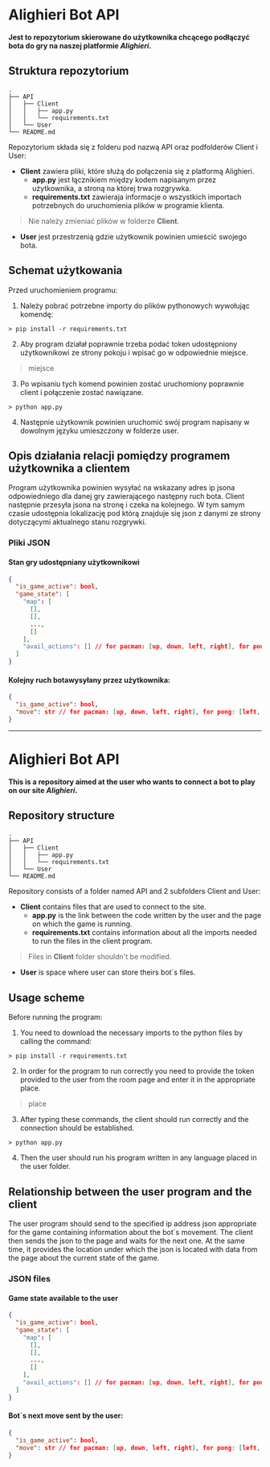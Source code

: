 # Alighieri Bot API

**Jest to repozytorium skierowane do użytkownika chcącego podłączyć bota do gry na naszej platformie *Alighieri*.**

## Struktura repozytorium
```
.
├── API
│   ├── Client
│   │   ├── app.py
│   │   └── requirements.txt
│   └── User
└── README.md
```

Repozytorium składa się z folderu pod nazwą API oraz podfolderów Client i User: 
* **Client** zawiera pliki, które służą do połączenia się z platformą Alighieri.
    * **app.py** jest łącznikiem między kodem napisanym przez użytkownika, a stroną na której trwa rozgrywka.
    * **requirements.txt** zawieraja informacje o wszystkich importach potrzebnych do uruchomienia plików w programie klienta.
> Nie należy zmieniać plików w folderze **Client**.
* **User** jest przestrzenią gdzie użytkownik powinien umieścić swojego bota.

## Schemat użytkowania
Przed uruchomieniem programu:
1.  Należy pobrać potrzebne importy do plików pythonowych wywołując komendę:

```shell
> pip install -r requirements.txt
```

2. Aby program działał poprawnie trzeba podać token udostępniony użytkownikowi ze strony pokoju i wpisać go w odpowiednie miejsce.

> miejsce

3. Po wpisaniu tych komend powinien zostać uruchomiony poprawnie client i połączenie zostać nawiązane.

```shell
> python app.py
```

4. Następnie użytkownik powinien uruchomić swój program napisany w dowolnym języku umieszczony w folderze user.

## Opis działania relacji pomiędzy programem użytkownika a clientem
Program użytkownika powinien wysyłać na wskazany adres ip jsona odpowiedniego dla danej gry zawierającego następny ruch bota. 
Client następnie przesyła jsona na stronę i czeka na kolejnego. 
W tym samym czasie udostępnia lokalizację pod którą znajduje się json z danymi ze strony dotyczącymi aktualnego stanu rozgrywki.

### Pliki JSON

#### Stan gry udostępniany użytkownikowi 
```json
{
  "is_game_active": bool, 
  "game_state": [
    "map": [
      [],
      [],
      ...,
      []
    ],
    "avail_actions": [] // for pacman: [up, down, left, right], for pong: [left, right]
  ]
}
```

#### Kolejny ruch botawysyłany przez użytkownika:
```json
{
  "is_game_active": bool,
  "move": str // for pacman: [up, down, left, right], for pong: [left, right], one of this ofc
}
```

---
# Alighieri Bot API

**This is a repository aimed at the user who wants to connect a bot to play on our site *Alighieri*.** 

##  Repository structure
```
.
├── API
│   ├── Client
│   │   ├── app.py
│   │   └── requirements.txt
│   └── User
└── README.md
```

Repository consists of a folder named API and 2 subfolders Client and User:
* **Client** contains files that are used to connect to the site.
  * **app.py** is the link between the code written by the user and the page on which the game is running.
  * **requirements.txt** contains information about all the imports needed to run the files in the client program.
> Files in **Client** folder shouldn't be modified.
* **User** is space where user can store theirs bot`s files.

## Usage scheme
Before running the program:
1. You need to download the necessary imports to the python files by calling the command:

```shell
> pip install -r requirements.txt
```

2. In order for the program to run correctly you need to provide the token provided to the user from the room page and enter it in the appropriate place.

> place

3. After typing these commands, the client should run correctly and the connection should be established.

```shell
> python app.py
```

4. Then the user should run his program written in any language placed in the user folder.

## Relationship between the user program and the client
The user program should send to the specified ip address json appropriate for the game containing information about the bot`s movement. 
The client then sends the json to the page and waits for the next one. 
At the same time, it provides the location under which the json is located with data from the page about the current state of the game.

### JSON files

#### Game state available to the user 

```json
{
  "is_game_active": bool, 
  "game_state": [
    "map": [
      [],
      [],
      ...,
      []
    ],
    "avail_actions": [] // for pacman: [up, down, left, right], for pong: [left, right]
  ]
}
```

#### Bot`s next move sent by the user:
```json
{
  "is_game_active": bool,
  "move": str // for pacman: [up, down, left, right], for pong: [left, right], one of this ofc
}
```
